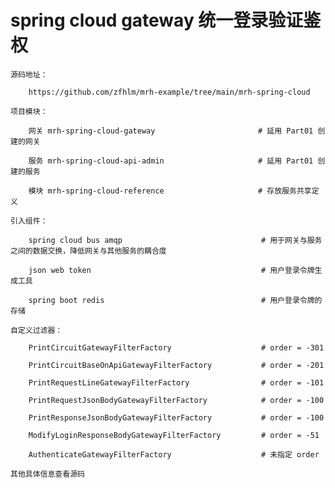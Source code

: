 
# spring cloud gateway 统一登录验证鉴权

    源码地址：

        https://github.com/zfhlm/mrh-example/tree/main/mrh-spring-cloud

    项目模块：

        网关 mrh-spring-cloud-gateway                       # 延用 Part01 创建的网关

        服务 mrh-spring-cloud-api-admin                     # 延用 Part01 创建的服务

        模块 mrh-spring-cloud-reference                     # 存放服务共享定义

    引入组件：

        spring cloud bus amqp                               # 用于网关与服务之间的数据交换，降低网关与其他服务的耦合度

        json web token                                      # 用户登录令牌生成工具

        spring boot redis                                   # 用户登录令牌的存储

    自定义过滤器：

        PrintCircuitGatewayFilterFactory                    # order = -301

        PrintCircuitBaseOnApiGatewayFilterFactory           # order = -201

        PrintRequestLineGatewayFilterFactory                # order = -101

        PrintRequestJsonBodyGatewayFilterFactory            # order = -100

        PrintResponseJsonBodyGatewayFilterFactory           # order = -100

        ModifyLoginResponseBodyGatewayFilterFactory         # order = -51

        AuthenticateGatewayFilterFactory                    # 未指定 order

    其他具体信息查看源码
